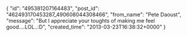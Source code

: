  {
   "id": "495381207164483",
   "post_id": "462493170453287_490608044308466",
   "from_name": "Pete Daoust",
   "message": "But I appreciate your toughts of making me feel good....LOL..:D",
   "created_time": "2013-03-23T16:38:32+0000"
 }
